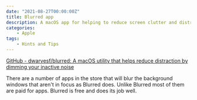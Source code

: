 ```yaml
---
date: "2021-08-27T00:00:00Z"
title: Blurred app
description: A macOS app for helping to reduce screen clutter and distractions
categories:
    - Apple
tags:
    - Hints and Tips
---
```

[GitHub - dwarvesf/blurred: A macOS utility that helps reduce distraction by dimming your inactive noise](https://github.com/dwarvesf/blurred)

There are a number of apps in the store that will blur the background windows that aren't in focus as Blurred does. Unlike Blurred most of them are paid for apps. Blurred is free and does its job well.